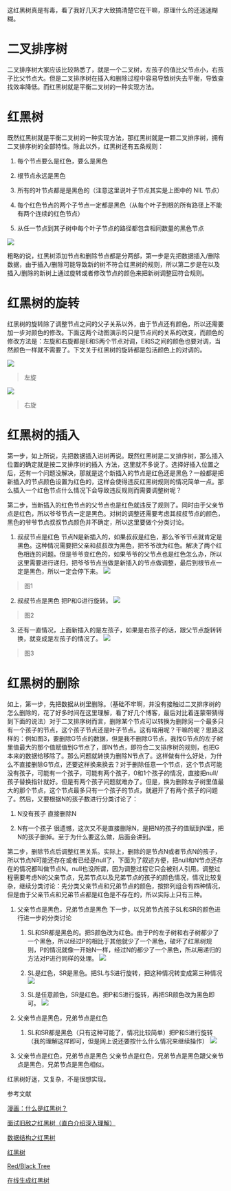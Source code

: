 这红黑树真是有毒，看了我好几天才大致搞清楚它在干嘛，原理什么的还迷迷糊糊。

# 二叉排序树
二叉排序树大家应该比较熟悉了，就是一个二叉树，左孩子的值比父节点小，右孩子比父节点大。但是二叉排序树在插入和删除过程中容易导致树失去平衡，导致查找效率降低。而红黑树就是平衡二叉树的一种实现方法。

# 红黑树
既然红黑树就是平衡二叉树的一种实现方法，那红黑树就是一颗二叉排序树，拥有二叉排序树的全部特性。除此以外，红黑树还有五条规则：

1. 每个节点要么是红色，要么是黑色

2. 根节点永远是黑色

3. 所有的叶节点都是是黑色的（注意这里说叶子节点其实是上图中的 NIL 节点）

4. 每个红色节点的两个子节点一定都是黑色（从每个叶子到根的所有路径上不能有两个连续的红色节点）

5. 从任一节点到其子树中每个叶子节点的路径都包含相同数量的黑色节点

![](/file/blog/code/20180213/upload.wikimedia.org-wikipedia-commons-thumb-6-66-Red-black_tree_example.svg-675px-Red-black_tree_example.svg.png.1.png)

粗略的说，红黑树添加节点和删除节点都是分两部，第一步是先把数据插入/删除数据，由于插入/删除可能导致新的树不符合红黑树的规则，所以第二步是在以及插入/删除的新树上通过旋转或者修改节点的颜色来把新树调整回符合规则。

# 红黑树的旋转
红黑树的旋转除了调整节点之间的父子关系以外，由于节点还有颜色，所以还需要加一步对颜色的修改。下面这两个动图演示的只是节点间的关系的改变，而颜色的修改方法是：左旋和右旋都是E和S两个节点对调，E和S之间的颜色也要对调，当然颜色一样就不需要了。下文关于红黑树的旋转都是包活颜色上的对调的。

![](/file/blog/code/20180213/img.blog.csdn.net-20170110142027660.gif)
> 左旋

![](/file/blog/code/20180213/img.blog.csdn.net-20170110142410322.gif)
> 右旋

# 红黑树的插入
第一步，如上所说，先把数据插入进树再说。既然红黑树是二叉排序树，那么插入位置的确定就是按二叉排序树的插入 方法，这里就不多说了。选择好插入位置之后，还有一个问题没解决，那就是这个新插入的节点是红色还是黑色？一般都是把新插入的节点颜色设置为红色的，这样会使得违反红黑树规则的情况简单一点。那么插入一个红色节点什么情况下会导致违反规则而需要调整树呢？

第二步，当新插入的红色节点的父节点也是红色就违反了规则了。同时由于父亲节点是红色，所以爷爷节点一定是黑色。对树的调整还需要考虑其叔叔节点的颜色，黑色的爷爷节点叔叔节点颜色并不确定，所以这里要做个分类讨论。

1. 叔叔节点是红色
节点N是新插入的，如果叔叔是红色，那么爷爷节点就肯定是黑色。这种情况需要把父亲和叔叔改为黑色，把爷爷改为红色。解决了两个红色相连的问题。但是爷爷变红色的，如果爷爷的父节点也是红色怎么办，所以这里需要进行递归，把爷爷节点当做是新插入的节点做调整，最后到根节点一定是黑色，所以一定会停下来。
![](/file/blog/code/20180213/upload.wikimedia.org-wikipedia-commons-c-c8-Red-black_tree_insert_case_3.png.1.png)
> 图1

2. 叔叔节点是黑色
把P和G进行旋转。
![](/file/blog/code/20180213/upload.wikimedia.org-wikipedia-commons-6-66-Red-black_tree_insert_case_5.png.1.png)
> 图2

3. 还有一直情况，上面新插入的是左孩子，如果是右孩子的话，跟父节点旋转转换，就变成是左孩子的情况了。
![](/file/blog/code/20180213/upload.wikimedia.org-wikipedia-commons-5-56-Red-black_tree_insert_case_4.png.1.png)
> 图3

# 红黑树的删除
如上，第一步，先把数据从树里删除。（基础不牢啊，并没有接触过二叉排序树的怎么删除的，花了好多时间在这里理解，看了好几个博客，最后对比着连蒙带猜得到下面的说法）对于二叉排序树而言，删除某个节点可以转换为删除另一个最多只有一个孩子的节点，这个孩子节点还是叶子节点。这有啥用呢？干嘛的呢？思路这样的：例如图3，要删除G节点的数据，但是我不删除G节点，我找G节点的左子树里值最大的那个值赋值到G节点了，即N节点，即符合二叉排序树的规则，也把G本来的数据给移除了。那么问题就转换为删除N节点了。这样做有什么好处，为什么不直接删除G节点，还要这样换来换去？对于删除任意一个节点，这个节点可能没有孩子，可能有一个孩子，可能有两个孩子，0和1个孩子的情况，直接把null/孩子替换指针就好。但是有两个孩子问题就难办了。但是，换为删除左子树里值最大的那个节点，这个节点最多只有一个孩子的节点，就避开了有两个孩子的问题了。然后，又要根据N的孩子数进行分类讨论了：

1. N没有孩子
直接删除N

2. N有一个孩子
很遗憾，这次又不是直接删除N，是把N的孩子的值赋到N里，把N的孩子删掉。至于为什么要这么做，后面会讲到。

第二步，删除节点后调整红黑关系。实际上，删除的是节点N或者节点N的孩子，所以节点N可能还存在或者已经是null了，下面为了叙述方便，把null和N节点还存在的情况都叫做节点N。null也没所谓，因为调整过程它只会被别人引用。调整过程需要考虑N的父亲节点，兄弟节点以及兄弟节点的孩子的颜色情况，情况比较复杂，继续分类讨论：先分类父亲节点和兄弟节点的颜色，按排列组合有四种情况，但是由于父亲节点和兄弟节点都是红色是不存在的，所以实际上只有三种。

1. 父亲节点是黑色，兄弟节点是黑色
下一步，以兄弟节点孩子SL和SR的颜色进行进一步的分类讨论
	1. SL和SR都是黑色的。把S颜色改为红色。由于P的左子树和右子树都少了一个黑色，所以经过P的相比于其他就少了一个黑色，破坏了红黑树规则，P的情况就像一开始N一样，经过N的都少了一个黑色，所以用递归的方法对P进行同样的处理。
	![](/file/blog/code/20180213/dongxicheng.org-wp-content-uploads-2019-04-red_black_tree_deletion_5.jpg.1.jpg)

	2. SL是红色，SR是黑色。把SL与S进行旋转，把这种情况转变成第三种情况
	![](/file/blog/code/20180213/dongxicheng.org-wp-content-uploads-2019-04-red_black_tree_deletion_3.jpg.1.jpg)
	
	3. SL是任意颜色，SR是红色。把P和S进行旋转，再把SR颜色改为黑色即可。
	![](/file/blog/code/20180213/dongxicheng.org-wp-content-uploads-2019-04-red_black_tree_deletion_4.jpg.1.jpg)
	
2. 父亲节点是黑色，兄弟节点是红色
	1. SL和SR都是黑色（只有这种可能了，情况比较简单）把P和S进行旋转（我的理解这样即可，但是网上说还要按什么什么情况来继续操作）
	![](/file/blog/code/20180213/dongxicheng.org-wp-content-uploads-2019-04-red_black_tree_deletion_1.jpg.1.jpg)

3. 父亲节点是红色，兄弟节点是黑色
父亲节点是红色，兄弟节点是黑色跟父亲节点是黑色，兄弟节点是黑色相似。

红黑树好迷，又复杂，不是很想实现。

参考文献

[漫画：什么是红黑树？](https://zhuanlan.zhihu.com/p/31805309 "漫画：什么是红黑树？")

[面试旧敌之红黑树（直白介绍深入理解）](https://juejin.im/entry/58371f13a22b9d006882902d "面试旧敌之红黑树（直白介绍深入理解）")

[数据结构之红黑树](http://dongxicheng.org/structure/red-black-tree/ "数据结构之红黑树")

[红黑树](https://zh.wikipedia.org/wiki/%E7%BA%A2%E9%BB%91%E6%A0%91 "红黑树")

[Red/Black Tree](https://www.cs.usfca.edu/~galles/visualization/RedBlack.html "Red/Black Tree")

[在线生成红黑树](http://sandbox.runjs.cn/show/2nngvn8w "在线生成红黑树")